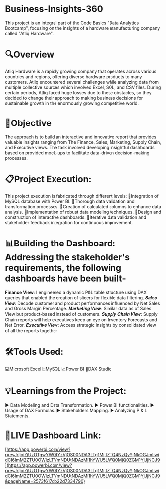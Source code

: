 # Business-Insights-360
This project is an integral part of the Code Basics "Data Analytics Bootcamp", focusing on the insights of a hardware manufacturing company called "Atliq Hardware". 

# 🔍Overview 
Atliq Hardware is a rapidly growing company that operates across various countries and regions, offering diverse hardware products to many customers. Atliq encountered several challenges while analyzing data from multiple collective sources which involved Excel, SQL, and CSV files. During certain periods, Atliq faced huge losses due to these obstacles, so they decided to change their approach to making business decisions for sustainable growth in the enormously growing competitive world.

# 🎯Objective
The approach is to build an interactive and innovative report that provides valuable insights ranging from The Finance, Sales, Marketing, Supply Chain, and Executive views. The task involved developing insightful dashboards based on provided mock-ups to facilitate data-driven decision-making processes.

# 📋Project Execution: 
This project execution is fabricated through different levels:
🔸Integration of MySQL database with Power BI.
🔸Thorough data validation and transformation processes.
🔸Creation of calculated columns to enhance data analysis.
🔸Implementation of robust data modeling techniques.
🔸Design and construction of interactive dashboards.
🔸Iterative data validation and stakeholder feedback integration for continuous improvement.

# 📊Building the Dashboard: Addressing the stakeholder's requirements, the following dashboards have been built-
**Finance View**: I engineered a dynamic P&L table structure using DAX queries that enabled the creation of slicers for flexible data filtering.
𝑺𝒂𝒍e𝒔 𝑽𝒊𝒆𝒘: Decode customer and product performances influenced by Net Sales and Gross Margin Percentage.
𝑴𝒂𝒓𝒌𝒆𝒕𝒊𝒏𝒈 𝑽𝒊𝒆𝒘: Similar data as of Sales View but product-based instead of customers.
𝑺𝒖𝒑𝒑𝒍𝒚 𝑪𝒉𝒂𝒊𝒏 𝑽𝒊𝒆𝒘: Supply Chain reports will help executives keep an eye on Inventory Forecasts and Net Error.
𝑬𝒙𝒆𝒄𝒖𝒕𝒊𝒗𝒆 𝑽𝒊𝒆𝒘: Access strategic insights by consolidated view of all the reports together
 
# 🛠Tools Used:
💻Microsoft Excel
🗄️MySQL
📈Power BI
🔭DAX Studio

# 💡Learnings from the Project: 
▶ Data Modeling and Data Transformation.
▶ Power BI functionalities.
▶ Usage of DAX Formulas.
▶ Stakeholders Mapping.
▶ Analyzing P & L Statements.

# 🚀LIVE Dashboard Link: 
[https://app.powerbi.com/view?r=eyJrIjoiZjUzOTgwYWQtYzVjOS00NDA3LTg1MjItZTQ4NzQyYjNkOGJmIiwidCI6ImM2ZTU0OWIzLTVmNDUtNDAzMi1hYWU5LWQ0MjQ0ZGM1YjJjNCJ9](https://app.powerbi.com/view?r=eyJrIjoiZjUzOTgwYWQtYzVjOS00NDA3LTg1MjItZTQ4NzQyYjNkOGJmIiwidCI6ImM2ZTU0OWIzLTVmNDUtNDAzMi1hYWU5LWQ0MjQ0ZGM1YjJjNCJ9&pageName=2573f617db22d7334790)

